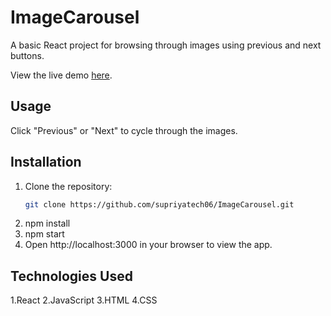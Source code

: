 # ImageCarousel
A basic React project for browsing through images using previous and next buttons.

View the live demo [here](https://image-carousel-eight.vercel.app/).

## Usage

Click "Previous" or "Next" to cycle through the images.

## Installation

1. Clone the repository:
   ```bash
   git clone https://github.com/supriyatech06/ImageCarousel.git
2. npm install
3. npm start
4. Open http://localhost:3000 in your browser to view the app.

## Technologies Used
1.React
2.JavaScript
3.HTML
4.CSS
